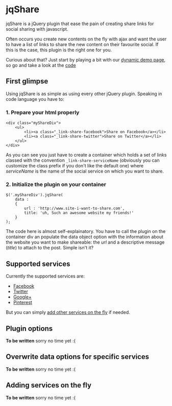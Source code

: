 jqShare
=======

jqShare is a jQuery plugin that ease the pain of creating share links for social sharing with javascript.


Often occurs you create new contents on the fly with ajax and want the user to have a list of links
to share the new content on their favourite social. If this is the case, this plugin is the right one for you.

Curious about that? Just start by playing a bit with our [dynamic demo page](http://jsbin.com/apasow/12),
so go and take a look at the [code](http://jsbin.com/apasow/12/edit)

## First glimpse

Using jqShare is as simple as using every other jQuery plugin. Speaking in code language you have to:

### 1. Prepare your html properly

    <div class="myShareDiv">
        <ul>
            <li><a class="_link-share-facebook">Share on Facebook</a></li>
            <li><a class="_link-share-twitter">Share on Twitter</a></li>
        </ul>
    </div>

As you can see you just have to create a container which holds a set of links classed with the convention `_link-share-serviceName`
(obviously you can customize the class prefix if you don't like the default one) where _serviceName_ is the name of the
social service on which you want to share.

### 2. Initialize the plugin on your container

    $('.myShareDiv').jqShare(
        data :
        {
            url : 'http://www.site-i-want-to-share.com',
            title: 'uh, Such an awesome website my friends!'
        }
    );

The code here is almost self-explainatory. You have to call the plugin on the container div an populate the data object option
with the information about the website you want to make shareable: the _url_ and a descriptive message (_title_) to attach to the post.
Simple isn't it?


## Supported services

Currently the supported services are:

  * [Facebook](http://fb.com)
  * [Twitter](http://twitter.com)
  * [Google+](http://plus.google.com)
  * [Pinterest](http://www.pinterest.com)

But you can simply [add other services on the fly](#adding-services-on-the-fly) if needed.

## Plugin options

**To be written** sorry no time yet :(

## Overwrite data options for specific services

**To be written** sorry no time yet :(

## Adding services on the fly

**To be written** sorry no time yet :(